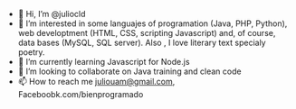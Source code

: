 - 👋 Hi, I’m @juliocld
- 👀 I’m interested in some languajes of programation (Java, PHP, Python), web developtment (HTML, CSS, scripting Javascript) and, of course, data bases (MySQL, SQL server). Also , I love literary  text specialy poetry.
- 🌱 I’m currently learning Javascript for Node.js
- 💞️ I’m looking to collaborate on Java training and clean code
- 📫 How to reach me juliouam@gmail.com, Faceboobk.com/bienprogramado

<!---
juliocld/juliocld is a ✨ special ✨ repository because its `README.md` (this file) appears on your GitHub profile.
You can click the Preview link to take a look at your changes.
--->
